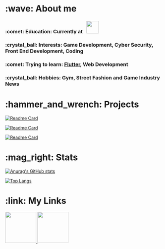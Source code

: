 <h1 align="left">:wave:	About me 	</h1>

<h3>
:comet:	Education: Currently at &nbsp;
<img src="https://user-images.githubusercontent.com/62362994/166346183-1696e715-0d39-4a79-b36e-80fe15921b71.jpg" height="40">   
</h3>

<h3>
:crystal_ball: Interests: Game Development, Cyber Security, Front End Development, Coding 
</h3>

<h3>
:comet: Trying to learn: <a href="https://flutter.dev/"> Flutter</a>, Web Development
</h3>

<h3>
:crystal_ball:	Hobbies: Gym, Street Fashion and Game Industry News 
</h3>

<!-- :blue_heart:	Unordered sub-list. 

:purple_heart: Unordered sub-list. -->



<h1 align="left">:hammer_and_wrench: Projects	</h1>

  
[![Readme Card](https://github-readme-stats.vercel.app/api/pin/?username=jack-pap&repo=TetrECS&theme=tokyonight )](https://github.com/jack-pap/TetrECS)

[![Readme Card](https://github-readme-stats.vercel.app/api/pin/?username=jack-pap&repo=Riot-Data-Processing&theme=tokyonight )](https://github.com/jack-pap/Riot-Data-Processing)

[![Readme Card](https://github-readme-stats.vercel.app/api/pin/?username=jack-pap&repo=personal-website&theme=tokyonight )](https://github.com/jack-pap/personal-website)



  

<h1 align="left">	:mag_right: Stats </h1>

[![Anurag's GitHub stats](https://github-readme-stats.vercel.app/api?username=jack-pap&count_private=true&theme=tokyonight )](https://github.com/anuraghazra/github-readme-stats)


[![Top Langs](https://github-readme-stats.vercel.app/api/top-langs/?username=jack-pap&layout=compact&count_private=true&theme=tokyonight )](https://github.com/anuraghazra/github-readme-stats)

<h1 align="left">:link: My Links </h1>


<p align="left">
  <a href="https://www.linkedin.com/in/jack-papaioannou-b073251b3/">
    <img src="https://user-images.githubusercontent.com/62362994/166345038-a807a7c2-dc56-4472-84af-2cdda1a0a234.png" width="100" >

  <a href="https://open.spotify.com/user/djpentakill?si=9d11e8c18d744ad8">
    <img src="https://user-images.githubusercontent.com/62362994/166345029-65eb7843-232a-498c-b1f2-db88e8ce15e9.png" width="100" >
  
</p>

 
                                                                                                                             
            
                                                                                                                            
                                                                                                             
                                                                                                                     


                                                               
          
                                                   
